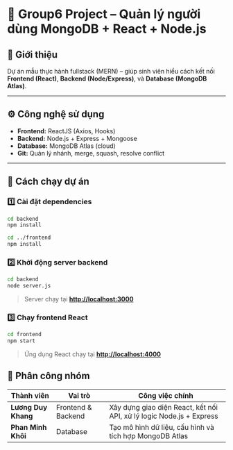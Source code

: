 # 🧠 Group6 Project – Quản lý người dùng MongoDB + React + Node.js

## 🌟 Giới thiệu
Dự án mẫu thực hành fullstack (MERN) – giúp sinh viên hiểu cách kết nối **Frontend (React)**, **Backend (Node/Express)**, và **Database (MongoDB Atlas)**.

---

## ⚙️ Công nghệ sử dụng
- **Frontend:** ReactJS (Axios, Hooks)
- **Backend:** Node.js + Express + Mongoose
- **Database:** MongoDB Atlas (cloud)
- **Git:** Quản lý nhánh, merge, squash, resolve conflict

---

## 🚀 Cách chạy dự án

### 1️⃣ Cài đặt dependencies
```bash
cd backend
npm install

cd ../frontend
npm install
````

### 2️⃣ Khởi động server backend

```bash
cd backend
node server.js
```

> Server chạy tại **[http://localhost:3000](http://localhost:3000)**

### 3️⃣ Chạy frontend React

```bash
cd frontend
npm start
```

> Ứng dụng React chạy tại **[http://localhost:4000](http://localhost:4000)**

## 👥 Phân công nhóm

| Thành viên          | Vai trò            | Công việc chính                                                      |
| ------------------- | ------------------ | -------------------------------------------------------------------- |
| **Lương Duy Khang** | Frontend & Backend | Xây dựng giao diện React, kết nối API, xử lý logic Node.js + Express |
| **Phan Minh Khôi**  | Database           | Tạo mô hình dữ liệu, cấu hình và tích hợp MongoDB Atlas              |

